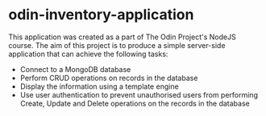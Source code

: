 # odin-inventory-application

This application was created as a part of The Odin Project's NodeJS course. The aim of this project is to produce a simple server-side application that can achieve the following tasks:

- Connect to a MongoDB database
- Perform CRUD operations on records in the database
- Display the information using a template engine
- Use user authentication to prevent unauthorised users from performing Create, Update and Delete operations on the records in the database
